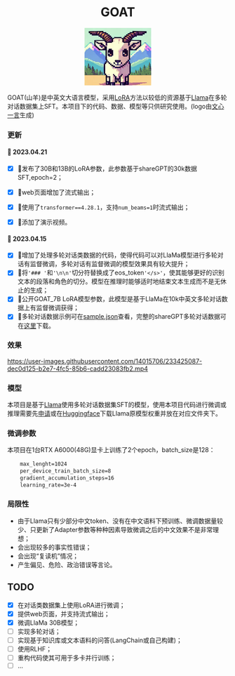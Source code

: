 # <center>GOAT</center>

<div align="center">
    <img src='./imgs/logo.png' width=30%/>
</div>


GOAT(山羊)是中英文大语言模型，采用[LoRA](https://arxiv.org/pdf/2106.09685.pdf)方法以较低的资源基于[Llama](https://github.com/facebookresearch/llama)在多轮对话数据集上SFT。本项目下的代码、数据、模型等只供研究使用。(logo由[文心一言](https://yiyan.baidu.com/)生成)

### 更新
#### 🚀 2023.04.21
- [x] 🎉发布了30B和13B的LoRA参数，此参数基于shareGPT的30k数据SFT,epoch=2；
- [x] 🎉web页面增加了流式输出； 
- [x] 🎉使用了`transformer==4.28.1`，支持`num_beams=1`时流式输出；
- [x] 🎉添加了演示视频。


#### 🚀 2023.04.15
- [x] 🎉增加了处理多轮对话类数据的代码，使得代码可以对LlaMa模型进行多轮对话有监督微调，多轮对话有监督微调的模型效果具有较大提升；
- [x] 🎉将`'### '`和`'\n\n'`切分符替换成了eos_token`'</s>'`，使其能够更好的识别文本的段落和角色的切分。模型在推理时能够适时地结束文本生成而不是无休止的生成；
- [x] 🎉公开GOAT_7B LoRA模型参数，此模型是基于LlaMa在10k中英文多轮对话数据上有监督微调获得；
- [x] 🎉多轮对话数据示例可在[sample.json](./datasets/sample.json)查看，完整的shareGPT多轮对话数据可在[这里](https://huggingface.co/datasets/anon8231489123/ShareGPT_Vicuna_unfiltered)下载。

### 效果
https://user-images.githubusercontent.com/14015706/233425087-dec0d125-b2e7-4fc5-85b6-cadd23083fb2.mp4


### 模型
本项目是基于[Llama](https://github.com/facebookresearch/llama)使用多轮对话数据集SFT的模型，使用本项目代码进行微调或推理需要先[申请](https://github.com/facebookresearch/llama)或在[Huggingface](https://huggingface.co/models)下载Llama原模型权重并放在对应文件夹下。

### 微调参数
本项目在1台RTX A6000(48G)显卡上训练了2个epoch，batch_size是128：
```
    max_lenght=1024
    per_device_train_batch_size=8
    gradient_accumulation_steps=16
    learning_rate=3e-4
```

### 局限性
 - 由于Llama只有少部分中文token、没有在中文语料下预训练、微调数据量较少、只更新了Adapter参数等种种因素导致微调之后的中文效果不是非常理想；
 - 会出现较多的事实性错误；
 - 会出现“复读机”情况；
 - 产生偏见、危险、政治错误等言论。

## TODO
 - [x] 在对话类数据集上使用LoRA进行微调；
 - [x] 提供web页面，并支持流式输出；
 - [x] 微调LlaMa 30B模型；
 - [ ] 实现多轮对话；
 - [ ] 实现基于知识库或文本语料的问答(LangChain或自己构建)；
 - [ ] 使用RLHF；
 - [ ] 重构代码使其可用于多卡并行训练；
 - [ ] ...
